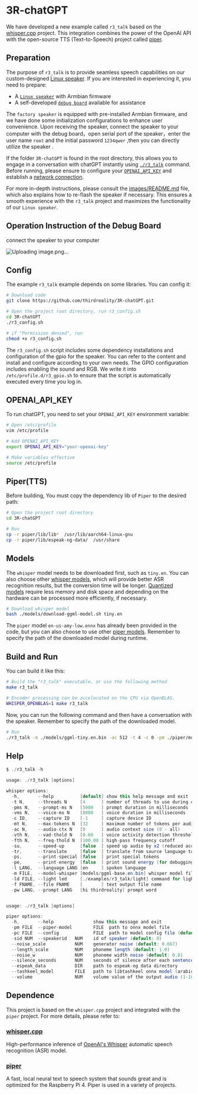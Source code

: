 # 3R-chatGPT

We have developed a new example called `r3_talk` based on the [whisper.cpp](https://github.com/ggerganov/whisper.cpp) project. This integration combines the power of the OpenAI API with the open-source TTS (Text-to-Speech) project called [piper](https://github.com/rhasspy/piper). 

## Preparation

The purpose of `r3_talk` is to provide seamless speech capabilities on our custom-designed [Linux speaker](https://www.3reality.com/online-store/Smart-Speaker-DEV-Kit-p572273110). If you are interested in experiencing it, you need to prepare:

* A [`Linux speaker`](https://3reality.com/product/smart-speaker-development-kit/) with Armbian firmware
* A self-developed [`debug board`](https://3reality.com/product/smart-speaker-development-kit/) available for assistance

The `factory speaker` is equipped with pre-installed Armbian firmware, and we have done some initialization configurations to enhance user convenience. Upon receiving the speaker, connect the speaker to your computer with the debug board，open serial port of the speaker，enter the user name `root` and the initial password `1234qwer` ,then you can directly utilize the speaker . 

If the folder `3R-chatGPT` is found in the root directory, this allows you to engage in a conversation with chatGPT instantly using [`./r3_talk`](#build-and-run) command. Before running, please ensure to configure your [`OPENAI_API_KEY`](#openai_api_key) and establish a [network connection](images/README.md#2-wifi-configuration).

For more in-depth instructions, please consult the [images/README.md](images/README.md) file, which also explains how to re-flash the speaker if necessary. This ensures a smooth experience with the `r3_talk` project and maximizes the functionality of our `Linux speaker`.

## Operation Instruction of the Debug Board
connect the speaker to your computer

![Uploading image.png…]()


## Config

The example `r3_talk` example depends on some libraries. You can config it:

```bash
# Download code
git clone https://github.com/thirdreality/3R-chatGPT.git

# Open the project root directory, run r3_config.sh
cd 3R-chatGPT
./r3_config.sh

# if "Permission denied", run
chmod +x r3_config.sh
```

The `r3_config.sh` script includes some dependency installations and configuration of the gpio for the speaker. You can refer to the content and install and configure according to your own needs. The GPIO configuration includes enabling the sound and RGB. We write it into `/etc/profile.d/r3_gpio.sh` to ensure that the script is automatically executed every time you log in.


## OPENAI_API_KEY

To run chatGPT, you need to set your `OPENAI_API_KEY` environment variable:

```bash
# Open /etc/profile
vim /etc/profile

# Add OPENAI_API_KEY
export OPENAI_API_KEY="your-openai-key"

# Make variables effective
source /etc/profile
```

## Piper(TTS)

Before building, You must copy the dependency lib of `Piper` to the desired path:

```bash
# Open the project root directory
cd 3R-chatGPT

# Run
cp -r piper/lib/lib*  /usr/lib/aarch64-linux-gnu
cp -r piper/lib/espeak-ng-data/  /usr/share
```

## Models

The `whisper` model needs to be downloaded first, such as `tiny.en`. You can also choose other [whisper models](models), which will provide better ASR recognition results, but the conversion time will be longer. [Quantized models](https://github.com/ggerganov/whisper.cpp#quantization) require less memory and disk space and depending on the hardware can be processed more efficiently, if necessary. 

```bash
# Download whisper model
bash ./models/download-ggml-model.sh tiny.en
```

The `piper` model `en-us-amy-low.onnx` has already been provided in the code, but you can also choose to use other [piper models](https://github.com/rhasspy/piper/releases/tag/v0.0.2). Remember to specify the path of the downloaded model during runtime.


## Build and Run

You can build it like this:

```bash
# Build the "r3_talk" executable, or use the following method
make r3_talk

# Encoder processing can be accelerated on the CPU via OpenBLAS.
WHISPER_OPENBLAS=1 make r3_talk
```

Now, you can run the following command and then have a conversation with the speaker. Remember to specify the path of the downloaded model.
```bash
# Run
./r3_talk -m ./models/ggml-tiny.en.bin -ac 512 -t 4 -c 0 -pm ./piper/models/en-us-amy-low.onnx 
```

## Help

```java
$ ./r3_talk -h

usage: ./r3_talk [options]

whisper options:
  -h,       --help          [default] show this help message and exit
  -t N,     --threads N     [4      ] number of threads to use during computation
  -pms N,   --prompt-ms N   [5000   ] prompt duration in milliseconds
  -vms N,   --voice-ms N    [8000   ] voice duration in milliseconds
  -c ID,    --capture ID    [-1     ] capture device ID
  -mt N,    --max-tokens N  [32     ] maximum number of tokens per audio chunk
  -ac N,    --audio-ctx N   [0      ] audio context size (0 - all)
  -vth N,   --vad-thold N   [0.60   ] voice activity detection threshold
  -fth N,   --freq-thold N  [100.00 ] high-pass frequency cutoff
  -su,      --speed-up      [false  ] speed up audio by x2 (reduced accuracy)
  -tr,      --translate     [false  ] translate from source language to english
  -ps,      --print-special [false  ] print special tokens
  -pe,      --print-energy  [false  ] print sound energy (for debugging)
  -l LANG,  --language LANG [en     ] spoken language
  -m FILE,  --model-whisper [models/ggml-base.en.bin] whisper model file
  -ld FILE, --light led     [./examples/r3_talk/light] command for light
  -f FNAME, --file FNAME    [       ] text output file name
  -pw LANG, --prompt LANG   [hi thirdreality] prompt word


usage: ./r3_talk [options]

piper options:
  -h,       --help               show this message and exit
  -pm FILE  --piper-model        FILE  path to onnx model file
  -pc FILE  --config             FILE  path to model config file (default: model path + .json)
  -sid NUM  --speakerid   NUM    id of speaker (default: 0)
  --noise_scale           NUM    generator noise (default: 0.667)
  --length_scale          NUM    phoneme length (default: 1.0)
  --noise_w               NUM    phoneme width noise (default: 0.8)
  --silence_seconds       NUM    seconds of silence after each sentence (default: 0.2)
  --espeak_data           DIR    path to espeak-ng data directory
  --tashkeel_model        FILE   path to libtashkeel onnx model (arabic)
  --volume                NUM    volume value of the output audio (1-100)

```

## Dependence

This project is based on the `whisper.cpp` project and integrated with the `piper` project. For more details, please refer to:

### [whisper.cpp](https://github.com/ggerganov/whisper.cpp)
High-performance inference of [OpenAI's Whisper](https://github.com/openai/whisper) automatic speech recognition (ASR) model.

### [piper](https://github.com/rhasspy/piper)
A fast, local neural text to speech system that sounds great and is optimized for the Raspberry Pi 4.
Piper is used in a variety of projects.
